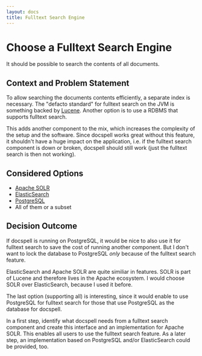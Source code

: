```yaml
---
layout: docs
title: Fulltext Search Engine
---
```


# Choose a Fulltext Search Engine

It should be possible to search the contents of all documents.

## Context and Problem Statement

To allow searching the documents contents efficiently, a separate
index is necessary. The "defacto standard" for fulltext search on the
JVM is something backed by [Lucene](https://lucene.apache.org).
Another option is to use a RDBMS that supports fulltext search.

This adds another component to the mix, which increases the complexity
of the setup and the software. Since docspell works great without this
feature, it shouldn't have a huge impact on the application, i.e. if
the fulltext search component is down or broken, docspell should still
work (just the fulltext search is then not working).

## Considered Options

* [Apache SOLR](https://lucene.apache.org/solr)
* [ElasticSearch](https://www.elastic.co/elasticsearch/)
* [PostgreSQL](https://www.postgresql.org/docs/12/textsearch.html)
* All of them or a subset

## Decision Outcome

If docspell is running on PostgreSQL, it would be nice to also use it
for fulltext search to save the cost of running another component. But
I don't want to lock the database to PostgreSQL *only* because of the
fulltext search feature.

ElasticSearch and Apache SOLR are quite similiar in features. SOLR is
part of Lucene and therefore lives in the Apache ecosystem. I would
choose SOLR over ElasticSearch, because I used it before.

The last option (supporting all) is interesting, since it would enable
to use PostgreSQL for fulltext search for those that use PostgreSQL as
the database for docspell.

In a first step, identify what docspell needs from a fulltext search
component and create this interface and an implementation for Apache
SOLR. This enables all users to use the fulltext search feature. As a
later step, an implementation based on PostgreSQL and/or ElasticSearch
could be provided, too.
